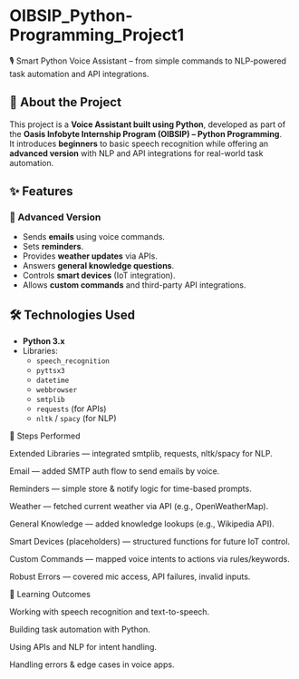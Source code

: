 # OIBSIP_Python-Programming_Project1
🎙️ Smart Python Voice Assistant – from simple commands to NLP-powered task automation and API integrations.

## 📖 About the Project
This project is a **Voice Assistant built using Python**, developed as part of the **Oasis Infobyte Internship Program (OIBSIP) – Python Programming**.  
It introduces **beginners** to basic speech recognition while offering an **advanced version** with NLP and API integrations for real-world task automation.  

## ✨ Features
### 🚀 Advanced Version
- Sends **emails** using voice commands.
- Sets **reminders**.
- Provides **weather updates** via APIs.
- Answers **general knowledge questions**.
- Controls **smart devices** (IoT integration).
- Allows **custom commands** and third-party API integrations.

## 🛠️ Technologies Used
- **Python 3.x**
- Libraries:
  - `speech_recognition`
  - `pyttsx3`
  - `datetime`
  - `webbrowser`
  - `smtplib`
  - `requests` (for APIs)
  - `nltk` / `spacy` (for NLP)
  
📝 Steps Performed


Extended Libraries — integrated smtplib, requests, nltk/spacy for NLP.

Email — added SMTP auth flow to send emails by voice.

Reminders — simple store & notify logic for time-based prompts.

Weather — fetched current weather via API (e.g., OpenWeatherMap).

General Knowledge — added knowledge lookups (e.g., Wikipedia API).

Smart Devices (placeholders) — structured functions for future IoT control.

Custom Commands — mapped voice intents to actions via rules/keywords.

Robust Errors — covered mic access, API failures, invalid inputs.

🎯 Learning Outcomes

Working with speech recognition and text-to-speech.

Building task automation with Python.

Using APIs and NLP for intent handling.

Handling errors & edge cases in voice apps.
